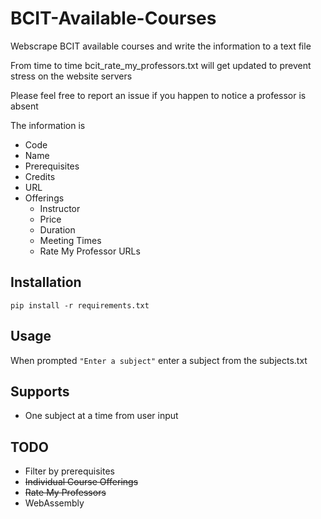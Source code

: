# BCIT-Available-Courses
Webscrape BCIT available courses and write the information to a text file

From time to time bcit_rate_my_professors.txt will get updated to prevent stress on the website servers

Please feel free to report an issue if you happen to notice a professor is absent

The information is
+ Code
+ Name
+ Prerequisites
+ Credits
+ URL
+ Offerings
  + Instructor
  + Price
  + Duration
  + Meeting Times
  + Rate My Professor URLs

## Installation
`pip install -r requirements.txt`

## Usage
When prompted `"Enter a subject"` enter a subject from the subjects.txt

## Supports
+ One subject at a time from user input

## TODO
+ Filter by prerequisites
+ ~~Individual Course Offerings~~
+ ~~Rate My Professors~~
+ WebAssembly
